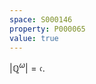 ```yaml
---
space: S000146
property: P000065
value: true
---
```


$\left| \mathbb Q^\omega \right| = \mathfrak c$.
